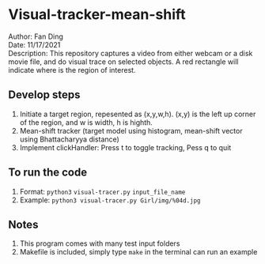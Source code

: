# Visual-tracker-mean-shift
Author: Fan Ding \
Date: 11/17/2021 \
Description: This repository captures a video from either webcam or a disk movie file, and do visual trace on selected objects. A red rectangle will indicate where is the region of interest. 


## Develop steps
1. Initiate a target region, repesented as (x,y,w,h). (x,y) is the left up corner of the region, and w is width, h is highth.
2. Mean-shift tracker (target model using histogram, mean-shift vector using Bhattacharyya distance)
3. Implement clickHandler: Press t to toggle tracking, Pess q to quit 


## To run the code
1. Format:
`python3` `visual-tracer.py` `input_file_name` 
2. Example:
`python3 visual-tracer.py Girl/img/%04d.jpg` 


## Notes
1. This program comes with many test input folders
2. Makefile is included, simply type `make` in the terminal can run an example

